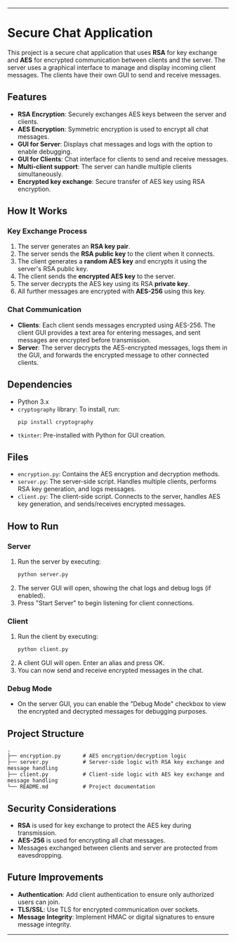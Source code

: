 
---

# Secure Chat Application

This project is a secure chat application that uses **RSA** for key exchange and **AES** for encrypted communication between clients and the server. The server uses a graphical interface to manage and display incoming client messages. The clients have their own GUI to send and receive messages.

## Features

- **RSA Encryption**: Securely exchanges AES keys between the server and clients.
- **AES Encryption**: Symmetric encryption is used to encrypt all chat messages.
- **GUI for Server**: Displays chat messages and logs with the option to enable debugging.
- **GUI for Clients**: Chat interface for clients to send and receive messages.
- **Multi-client support**: The server can handle multiple clients simultaneously.
- **Encrypted key exchange**: Secure transfer of AES key using RSA encryption.

## How It Works

### Key Exchange Process

1. The server generates an **RSA key pair**.
2. The server sends the **RSA public key** to the client when it connects.
3. The client generates a **random AES key** and encrypts it using the server's RSA public key.
4. The client sends the **encrypted AES key** to the server.
5. The server decrypts the AES key using its RSA **private key**.
6. All further messages are encrypted with **AES-256** using this key.

### Chat Communication

- **Clients**: Each client sends messages encrypted using AES-256. The client GUI provides a text area for entering messages, and sent messages are encrypted before transmission.
- **Server**: The server decrypts the AES-encrypted messages, logs them in the GUI, and forwards the encrypted message to other connected clients.

## Dependencies

- Python 3.x
- `cryptography` library: To install, run:
  ```
  pip install cryptography
  ```
- `tkinter`: Pre-installed with Python for GUI creation.

## Files

- `encryption.py`: Contains the AES encryption and decryption methods.
- `server.py`: The server-side script. Handles multiple clients, performs RSA key generation, and logs messages.
- `client.py`: The client-side script. Connects to the server, handles AES key generation, and sends/receives encrypted messages.

## How to Run

### Server

1. Run the server by executing:
   ```bash
   python server.py
   ```
2. The server GUI will open, showing the chat logs and debug logs (if enabled).
3. Press "Start Server" to begin listening for client connections.

### Client

1. Run the client by executing:
   ```bash
   python client.py
   ```
2. A client GUI will open. Enter an alias and press OK.
3. You can now send and receive encrypted messages in the chat.

### Debug Mode

- On the server GUI, you can enable the "Debug Mode" checkbox to view the encrypted and decrypted messages for debugging purposes.

## Project Structure

```
.
├── encryption.py       # AES encryption/decryption logic
├── server.py           # Server-side logic with RSA key exchange and message handling
├── client.py           # Client-side logic with AES key exchange and message handling
└── README.md           # Project documentation
```

## Security Considerations

- **RSA** is used for key exchange to protect the AES key during transmission.
- **AES-256** is used for encrypting all chat messages.
- Messages exchanged between clients and server are protected from eavesdropping.

## Future Improvements

- **Authentication**: Add client authentication to ensure only authorized users can join.
- **TLS/SSL**: Use TLS for encrypted communication over sockets.
- **Message Integrity**: Implement HMAC or digital signatures to ensure message integrity.

---
